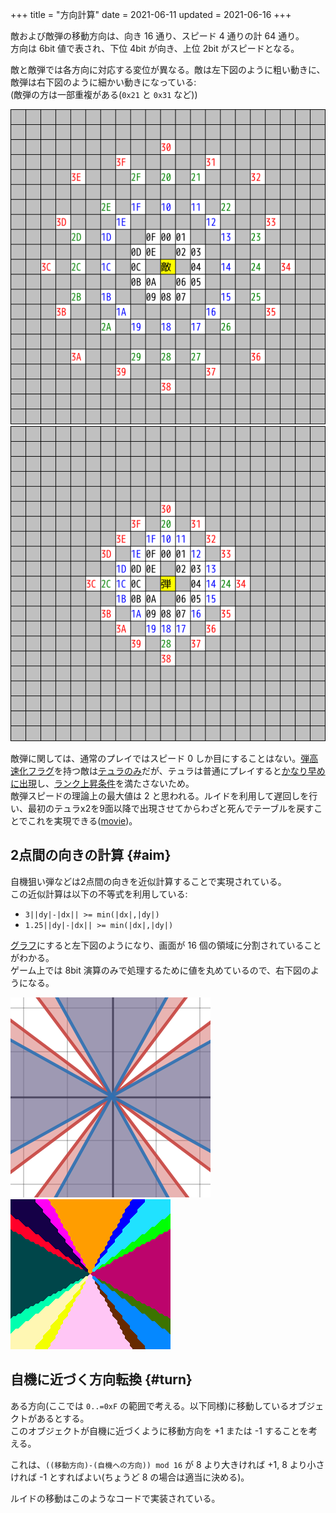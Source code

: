 +++
title = "方向計算"
date = 2021-06-11
updated = 2021-06-16
+++

敵および敵弾の移動方向は、向き 16 通り、スピード 4 通りの計 64 通り。  
方向は 6bit 値で表され、下位 4bit が向き、上位 2bit がスピードとなる。

敵と敵弾では各方向に対応する変位が異なる。敵は左下図のように粗い動きに、敵弾は右下図のように細かい動きになっている:  
(敵弾の方は一部重複がある(`0x21` と `0x31` など))

![object-direction](object-direction.png) ![bullet-direction](bullet-direction.png)

敵弾に関しては、通常のプレイではスピード 0 しか目にすることはない。[弾高速化フラグ](@/enemy-group/index.md#param-accel-shot)を持つ敵は[テュラのみ](@/enemy-group/index.md#table)だが、テュラは普通にプレイすると[かなり早めに出現](@/spawn-table/index.md#data-group-7)し、[ランク上昇条件](@/enemy-group/index.md#param-rank)を満たさないため。  
敵弾スピードの理論上の最大値は 2 と思われる。ルイドを利用して遅回しを行い、最初のテュラx2を9面以降で出現させてからわざと死んでテーブルを戻すことでこれを実現できる([movie](turoa.zip))。

## 2点間の向きの計算 {#aim}

自機狙い弾などは2点間の向きを近似計算することで実現されている。  
この近似計算は以下の不等式を利用している:

* `3||dy|-|dx|| >= min(|dx|,|dy|)`
* `1.25||dy|-|dx|| >= min(|dx|,|dy|)`

[グラフ](https://www.desmos.com/calculator/2yieafies3)にすると左下図のようになり、画面が 16 個の領域に分割されていることがわかる。  
ゲーム上では 8bit 演算のみで処理するために値を丸めているので、右下図のようになる。

![aim-graph](aim-graph.png) ![aim](aim.png)

## 自機に近づく方向転換 {#turn}

ある方向(ここでは `0..=0xF` の範囲で考える。以下同様)に移動しているオブジェクトがあるとする。  
このオブジェクトが自機に近づくように移動方向を +1 または -1 することを考える。

これは、`((移動方向)-(自機への方向)) mod 16` が 8 より大きければ +1, 8 より小さければ -1 とすればよい(ちょうど 8 の場合は適当に決める)。

ルイドの移動はこのようなコードで実装されている。
